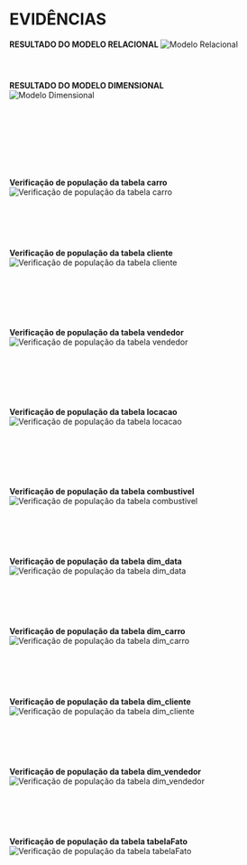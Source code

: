 # EVIDÊNCIAS  

**RESULTADO DO MODELO RELACIONAL**
![Modelo Relacional](/Sprint2/evidencias/modelo_relacional.png)  <br><br>

# 

**RESULTADO DO MODELO DIMENSIONAL**  
![Modelo Dimensional](/Sprint2/evidencias/modelo_dimensional.png) <br><br>
<br><br>
#
<br><br>

**Verificação de população da tabela carro**
![Verificação de população da tabela carro](/Sprint2/evidencias/carro.png)  <br><br>
#
<br><br>
**Verificação de população da tabela cliente**
![Verificação de população da tabela cliente](/Sprint2/evidencias/cliente.png)  
<br><br>
#
<br><br>
**Verificação de população da tabela vendedor**
![Verificação de população da tabela vendedor](/Sprint2/evidencias/vendedor.png)  
<br><br>
#
<br><br>
**Verificação de população da tabela locacao**
![Verificação de população da tabela locacao](/Sprint2/evidencias/locacao.png)  
<br><br>
#
<br><br>
**Verificação de população da tabela combustivel**  
![Verificação de população da tabela combustivel](/Sprint2/evidencias/combustivel.png)
<br><br>
#
<br><br>
**Verificação de população da tabela dim_data**
![Verificação de população da tabela dim_data](/Sprint2/evidencias/dim_data.png)
<br><br>
#
<br><br>
**Verificação de população da tabela dim_carro**
![Verificação de população da tabela dim_carro](/Sprint2/evidencias/dim_carro.png)
<br><br>
#
<br><br>
**Verificação de população da tabela dim_cliente**
![Verificação de população da tabela dim_cliente](/Sprint2/evidencias/dim_cliente.png)
<br><br>
#
<br><br>
**Verificação de população da tabela dim_vendedor**
![Verificação de população da tabela dim_vendedor](/Sprint2/evidencias/dim_vendedor.png)
<br><br>
#
<br><br>
**Verificação de população da tabela tabelaFato**
![Verificação de população da tabela tabelaFato](/Sprint2/evidencias/tabelaFato.png)

<br><br>
#
<br><br>